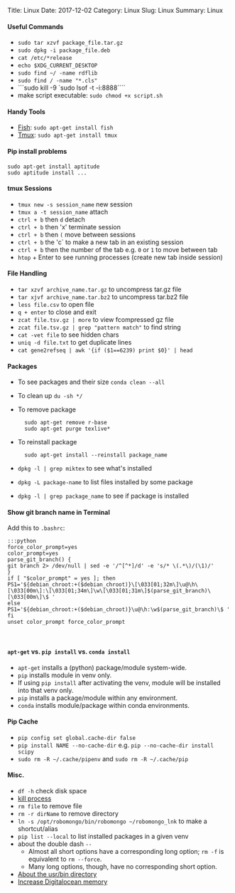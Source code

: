 Title: Linux
Date: 2017-12-02
Category: Linux
Slug: Linux
Summary: Linux


#### Useful Commands

* `sudo tar xzvf package_file.tar.gz`
* `sudo dpkg -i package_file.deb`
* `cat /etc/*release`
* `echo $XDG_CURRENT_DESKTOP`
* `sudo find ~/ -name rdflib`
* `sudo find / -name "*.cls"`
* ```sudo kill -9 `sudo lsof -t -i:8888````
* make script executable: `sudo chmod +x script.sh`

#### Handy Tools

   * [Fish](https://fishshell.com/): `sudo apt-get install fish`
   * [Tmux](https://linuxize.com/post/getting-started-with-tmux/): `sudo apt-get install tmux`
   

#### Pip install problems 

```
sudo apt-get install aptitude
sudo aptitude install ...
```

#### tmux Sessions

* `tmux new -s session_name` new session
* `tmux a -t session_name` attach
* `ctrl + b` then `d` detach
* `ctrl + b` then 'x' terminate session
* `ctrl + b` then `(` move between sessions
* `ctrl + b` the 'c` to make a new tab in an existing session
* `ctrl + b` then the number of the tab e.g. `0` or `1` to move between tab
* `htop` + Enter to see running processes (create new tab inside session)

#### File Handling

* `tar xzvf archive_name.tar.gz` to uncompress tar.gz file
* `tar xjvf archive_name.tar.bz2` to uncompress tar.bz2 file
* `less file.csv` to open file
* `q + enter` to close and exit
* `zcat file.tsv.gz | more` to view fcompressed gz file
* `zcat file.tsv.gz | grep "pattern match"` to find string
* `cat -vet file` to see hidden chars
* `uniq -d file.txt` to get duplicate lines
* `cat gene2refseq | awk '{if ($1==6239) print $0}' | head`

#### Packages

* To see packages and their size `conda clean --all`
* To clean up `du -sh */`
* To remove package

        sudo apt-get remove r-base
        sudo apt-get purge texlive*

* To reinstall package

        sudo apt-get install --reinstall package_name

* `dpkg -l | grep miktex` to see what's installed
* `dpkg -L package-name` to list files installed by some package
* `dpkg -l | grep package_name` to see if package is installed


#### Show git branch name in Terminal

Add this to `.bashrc`:

    :::python
    force_color_prompt=yes
    color_prompt=yes
    parse_git_branch() {
    git branch 2> /dev/null | sed -e '/^[^*]/d' -e 's/* \(.*\)/(\1)/'
    }
    if [ "$color_prompt" = yes ]; then
    PS1='${debian_chroot:+($debian_chroot)}\[\033[01;32m\]\u@\h\[\033[00m\]:\[\033[01;34m\]\w\[\033[01;31m\]$(parse_git_branch)\[\033[00m\]\$ '
    else
    PS1='${debian_chroot:+($debian_chroot)}\u@\h:\w$(parse_git_branch)\$ '
    fi
    unset color_prompt force_color_prompt

<br>

#### `apt-get` vs. `pip install` vs. `conda install`

* `apt-get` installs a (python) package/module system-wide.
* `pip` installs module in venv only.
* If using `pip install` after activating the venv, module will be installed into that venv only.
* `pip` installs a package/module within any environment.
* `conda` installs module/package within conda environments.

#### Pip Cache

* `pip config set global.cache-dir false`
* `pip install NAME --no-cache-dir` e.g. `pip --no-cache-dir install scipy`
* `sudo rm -R ~/.cache/pipenv` and `sudo rm -R ~/.cache/pip`

#### Misc.

* `df -h` check disk space
* [kill process](https://itsfoss.com/how-to-find-the-process-id-of-a-program-and-kill-it-quick-tip/)
* `rm file` to remove file
* `rm -r dirName` to remove directory
* `ln -s /opt/robomongo/bin/robomongo ~/robomongo_lnk` to make a shortcut/alias
* `pip list --local` to list installed packages in a given venv
* about the double dash `--`
    * Almost all short options have a corresponding long option; `rm -f` is equivalent to `rm --force`.
    * Many long options, though, have no corresponding short option.
* [About the usr/bin directory](http://askubuntu.com/questions/739297/how-to-install-robomongo-ubuntu-system-please-let-me-know/781793)
* [Increase Digitalocean memory](https://www.digitalocean.com/community/tutorials/how-to-add-swap-space-on-ubuntu-18-04)

